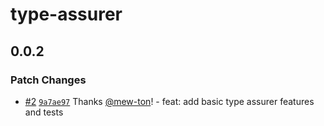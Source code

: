# type-assurer

## 0.0.2

### Patch Changes

- [#2](https://github.com/hacomono-lib/type-assurer/pull/2) [`9a7ae97`](https://github.com/hacomono-lib/type-assurer/commit/9a7ae972dcdab5654ec23c82414e0f03d7c95be4) Thanks [@mew-ton](https://github.com/mew-ton)! - feat: add basic type assurer features and tests
